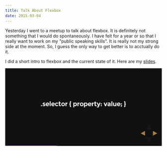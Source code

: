```yaml
---
title: Talk About Flexbox
date: 2015-03-04
---
```

Yesterday I went to a meetup to talk about flexbox. It is definitely not something that I would do spontaneously.
I have felt for a year or so that I really want to work on my "public speaking skills". It is really not my strong side at the moment.
So, I guess the only way to get better is to acctually do it.

I did a short intro to flexbox and the current state of it. Here are my <a href="http://antonniklasson.github.io/talk-flexbox">slides</a>.

[![Slides](flexbox-slides.png)](http://antonniklasson.github.io/talk-flexbox)
